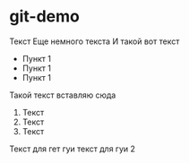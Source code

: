 # git-demo
Текст
Еще немного текста
И такой вот текст
<ul>
<li>Пункт 1</li>
<li>Пункт 1</li>
<li>Пункт 1</li>
</ul>
Такой текст
вставляю сюда
<ol>
<li>Текст</li>
<li>Текст</li>
<li>Текст</li>
</ol>
Текст для гет гуи
текст для гуи 2
